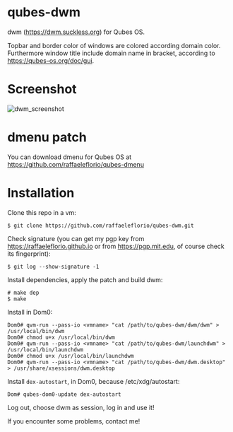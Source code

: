 # qubes-dwm

dwm (https://dwm.suckless.org) for Qubes OS.

Topbar and border color of windows are colored according domain color. Furthermore window title include domain name in bracket, according to https://qubes-os.org/doc/gui.


# Screenshot
![dwm_screenshot](https://github.com/raffaeleflorio/qubes-dwm/blob/master/screenshots/dwm.png)

# dmenu patch
You can download dmenu for Qubes OS at https://github.com/raffaeleflorio/qubes-dmenu

# Installation
Clone this repo in a vm:
```
$ git clone https://github.com/raffaeleflorio/qubes-dwm.git
```

Check signature (you can get my pgp key from https://raffaeleflorio.github.io or from https://pgp.mit.edu, of course check its fingerprint):
```
$ git log --show-signature -1
```

Install dependencies, apply the patch and build dwm:
```
# make dep
$ make
```

Install in Dom0:
```
Dom0# qvm-run --pass-io <vmname> "cat /path/to/qubes-dwm/dwm/dwm" > /usr/local/bin/dwm
Dom0# chmod u+x /usr/local/bin/dwm
Dom0# qvm-run --pass-io <vmname> "cat /path/to/qubes-dwm/launchdwm" > /usr/local/bin/launchdwm
Dom0# chmod u+x /usr/local/bin/launchdwm
Dom0# qvm-run --pass-io <vmname> "cat /path/to/qubes-dwm/dwm.desktop" > /usr/share/xsessions/dwm.desktop
```

Install `dex-autostart`, in Dom0, because /etc/xdg/autostart:
```
Dom# qubes-dom0-update dex-autostart
```

Log out, choose dwm as session, log in and use it!

If you encounter some problems, contact me!
